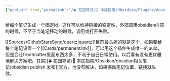 ```yaml
---
{"publish":true,"permalink":"/🍀 花园导览/🧰 本库指南/Obsidian/Plugins/Advanced URI.md","aliases":"obsidian-advanced-uri","created":"2024-05-11","modified":"2025-07-10","tags":["obsidian插件"],"cssclasses":""}
---
```



给每个笔记生成一个固定id，这样可以维持链接的稳定性，外部调用obsidian内部的时候，不至于当笔记移动的时候，调用或打开失败。

[[Sources/GithubStarsSync/quartz\|quartz]]目前最头痛的就是这个，如果要给每个笔记设置一个[[Cards/permanentlink]]，可以用这个插件生成唯一的uuid，但是会让frontmatter里面东西太多，不利于自己日常使用。以后看有没有更优雅地解决方案吧。其实[[🍀 花园导览/🧰 本库指南/Obsidian/obsidian相关笔记/obsidian publish 发布]]官方，也没有解决，如果挪动笔记位置，链接就失效。

